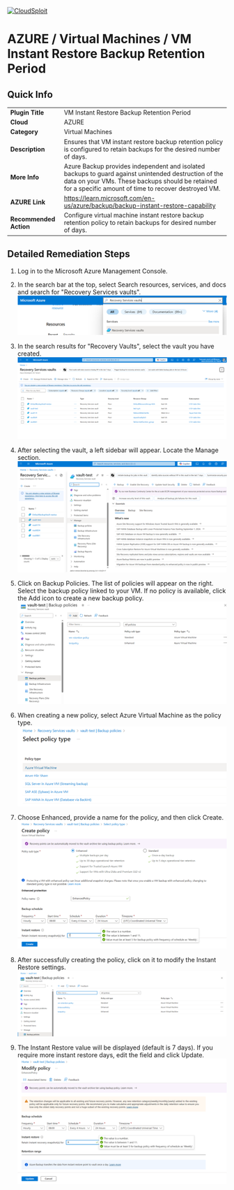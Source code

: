 [![CloudSploit](https://cloudsploit.com/img/logo-new-big-text-100.png "CloudSploit")](https://cloudsploit.com)

# AZURE / Virtual Machines / VM Instant Restore Backup Retention Period

## Quick Info

| | |
|-|-|
| **Plugin Title** | VM Instant Restore Backup Retention Period |
| **Cloud** | AZURE |
| **Category** | Virtual Machines |
| **Description** | Ensures that VM instant restore backup retention policy is configured to retain backups for the desired number of days. |
| **More Info** | Azure Backup provides independent and isolated backups to guard against unintended destruction of the data on your VMs. These backups should be retained for a specific amount of time to recover destroyed VM. |
| **AZURE Link** | https://learn.microsoft.com/en-us/azure/backup/backup-instant-restore-capability |
| **Recommended Action** | Configure virtual machine instant restore backup retention policy to retain backups for desired number of days. |

## Detailed Remediation Steps

1. Log in to the Microsoft Azure Management Console.

2. In the search bar at the top, select Search resources, services, and docs and search for "Recovery Services vaults".
</br> <img src="/resources/azure/virtualmachines/vm-instant-restore-backup-retention-period/step2.png"/>

3. In the search results for "Recovery Vaults", select the vault you have created.
</br> <img src="/resources/azure/virtualmachines/vm-instant-restore-backup-retention-period/step3.png"/>

4. After selecting the vault, a left sidebar will appear. Locate the Manage section.
</br> <img src="/resources/azure/virtualmachines/vm-instant-restore-backup-retention-period/step4.png"/>

5. Click on Backup Policies. The list of policies will appear on the right. Select the backup policy linked to your VM. If no policy is available, click the Add icon to create a new backup policy.
</br> <img src="/resources/azure/virtualmachines/vm-instant-restore-backup-retention-period/step5.png"/>

6. When creating a new policy, select Azure Virtual Machine as the policy type.
</br> <img src="/resources/azure/virtualmachines/vm-instant-restore-backup-retention-period/step6.png"/>

7. Choose Enhanced, provide a name for the policy, and then click Create.
</br> <img src="/resources/azure/virtualmachines/vm-instant-restore-backup-retention-period/step7.png"/>

8. After successfully creating the policy, click on it to modify the Instant Restore settings.
</br> <img src="/resources/azure/virtualmachines/vm-instant-restore-backup-retention-period/step8.png"/>

9. The Instant Restore value will be displayed (default is 7 days). If you require more instant restore days, edit the field and click Update.
</br> <img src="/resources/azure/virtualmachines/vm-instant-restore-backup-retention-period/step9.png"/>

